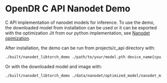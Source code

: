 # OpenDR C API Nanodet Demo

C API implementation of nanodet models for inference.
To use the demo, the downloaded model from installation can be used or it can be exported with the optimization Jit from our python implementation, see [Nanodet opimization](../../../../docs/reference/nanodet.md#nanodetlearneroptimize).

After installation, the demo can be run from projects/c_api directory with:
```sh
./built/nanodet_libtorch_demo ./path/to/your/model.pth device_name{cpu, cuda} ./path/to/your/image.jpg height width
```

Or with the downloaded model and image with:

```sh
./built/nanodet_libtorch_demo ./data/nanodet/optimized_model/nanodet_m.pth cuda ./data/nanodet/database/000000000036.jpg 320 320
```
